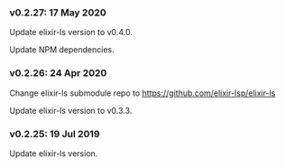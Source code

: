### v0.2.27: 17 May 2020

Update elixir-ls version to v0.4.0.

Update NPM dependencies.

### v0.2.26: 24 Apr 2020

Change elixir-ls submodule repo to https://github.com/elixir-lsp/elixir-ls

Update elixir-ls version to v0.3.3.

### v0.2.25: 19 Jul 2019

Update elixir-ls version.
